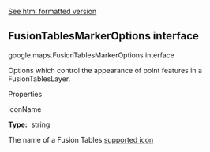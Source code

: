 [See html formatted version](https://huasofoundries.github.io/google-maps-documentation/FusionTablesMarkerOptions.html)


FusionTablesMarkerOptions interface
-----------------------------------

google.maps.FusionTablesMarkerOptions interface

Options which control the appearance of point features in a FusionTablesLayer.

Properties

iconName

**Type:**  string

The name of a Fusion Tables [supported icon](http://www.google.com/fusiontables/DataSource?dsrcid=308519)